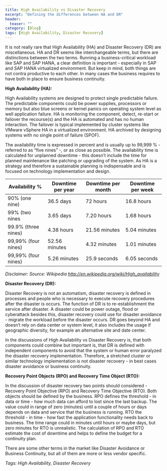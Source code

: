 ```yaml
---
title: High Availability vs Disaster Recovery
excerpt: "Defining the differences between HA and DR"
header:
  teaser: ""
category: [Blog]
tags: [High Availability, Disaster Recovery]
---
```


It is not really rare that High Availability (HA) and Disaster Recovery (DR) are miscellaneous. HA and DR seems like interchangeable terms, but there are distinctions between the two terms. Running a business-critical workload like SAP and SAP HANA, a clear definition is important - especially in SAP and SAP HANA virtualized environment. But keep in mind, both things are not contra productive to each other. In many cases the business requires to have both in place to ensure business continuity.

**High Availability (HA):**

High Availability systems are designed to protect single predictable failure. The predictable components could be power supplies, processors or memory but also blue screens or kernel panics on operating system level as well application failure. HA is monitoring the component, detect, re-start or failover the recourse(s) and the HA is automated and has no human interaction. The failover is typical implemented by cluster systems like VMware vSphere HA in a virtualized environment. HA archived by designing systems with no single point of failure (SPOF).

The availability time is expressed in percent and is usually up to 99,999 % - referred to as “five nines” -, or as close as possible. The availability time is calculated for unplanned downtime - this doesn’t include the time for planned maintenance like patching or upgrading of the system. As HA is a strategy and therefore a sustainable planning is indispensable and is focused on technology implementation and design.

| Availability %       | Downtime per year | Downtime per month  | Downtime per week |
| -------------------- | ----------------- | ------------------- | ----------------- |
| 90% (one nine)       | 36.5 days         | 72 hours            | 16.8 hours        |
| 99% (two nines       | 3.65 days         | 7.20 hours          | 1.68 hours        |
| 99.9% (three nines)  | 4.38 hours        | 21.56 minutes       | 5.04 minutes      |
| 99,99% (four nines)  | 52.56 minutes     | 4.32 minutes        | 1.01 minutes      |
| 99,99% (four nines)  | 5.26 minutes      | 25.9 seconds        | 6.05 seconds      |

*Disclaimer: Source: Wikipedia http://en.wikipedia.org/wiki/High_availability*

**Disaster Recovery (DR):**

Disaster Recovery is not an automatism, disaster recovery is defined in processes and people who is necessary to execute recovery procedures after the disaster is occurs. The function of DR is to re-establishment the service after disaster. A disaster could be power outage, flood or cyberattack besides this, disaster recovery could use for disaster avoidance - migrate the workload before the disaster occurs. DR goes beyond HA and doesn’t rely on data center or system level, it also includes the usage if geographic diversity, for example an alternative site and date center.

In the discussions of High Availability vs Disaster Recovery is, that both components could combine but important is, that DR is defined with independent components to avoid that the system or human error paralyzed the disaster recovery implementation. Therefore, a stretched cluster or similar technology implementation is not disaster recovery - in best cases disaster avoidance or business continuity.

**Recovery Point Objects (RPO) and Recovery Time Object (RTO):**

In the discussion of disaster recovery two points should considered - Recovery Point Objective (RPO) and Recovery Time Objective (RTO). Both objects should be defined by the business. RPO defines the threshold - in data or time - how much data can afford to lost since the last backup. The value could in range of zero (minutes) until a couple of hours or days depends on data and service that the business is running. RTO the threshold - in time - how fast the application functionality needs back to business. The time range could in minutes until hours or maybe days, but zero minutes for RTO is unrealistic. The calculation of RPO and RTO estimate the cost of downtime and helps to define the budget for a continuity plan.

There are some other terms in the market like Disaster Avoidance or Business Continuity, but all of them are more or less vendor specific.   

*Tags: High Availability, Disaster Recovery*
